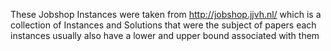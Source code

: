 These Jobshop Instances were taken from http://jobshop.jjvh.nl/
which is a collection of Instances and Solutions that were the subject of papers
each instances usually also have a lower and upper bound associated with them